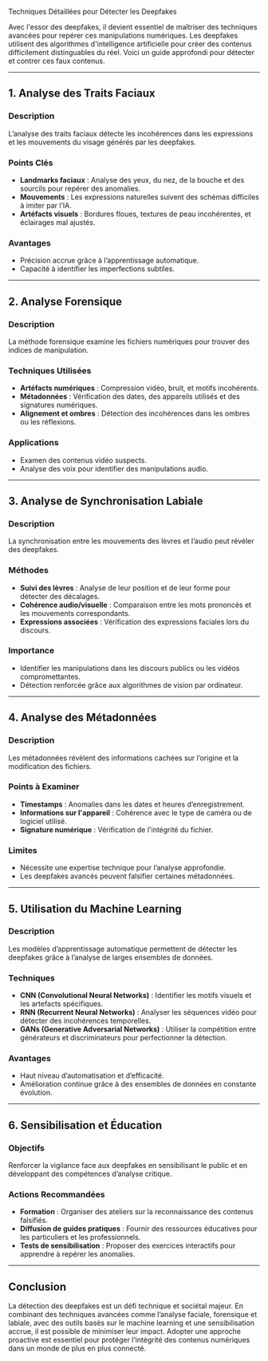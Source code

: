 Techniques Détaillées pour Détecter les Deepfakes

Avec l'essor des deepfakes, il devient essentiel de maîtriser des techniques avancées pour repérer ces manipulations numériques. Les deepfakes utilisent des algorithmes d'intelligence artificielle pour créer des contenus difficilement distinguables du réel. Voici un guide approfondi pour détecter et contrer ces faux contenus.

---

## 1. Analyse des Traits Faciaux

### Description
L’analyse des traits faciaux détecte les incohérences dans les expressions et les mouvements du visage générés par les deepfakes.

### Points Clés
- **Landmarks faciaux** : Analyse des yeux, du nez, de la bouche et des sourcils pour repérer des anomalies.
- **Mouvements** : Les expressions naturelles suivent des schémas difficiles à imiter par l’IA.
- **Artéfacts visuels** : Bordures floues, textures de peau incohérentes, et éclairages mal ajustés.

### Avantages
- Précision accrue grâce à l’apprentissage automatique.
- Capacité à identifier les imperfections subtiles.

---

## 2. Analyse Forensique

### Description
La méthode forensique examine les fichiers numériques pour trouver des indices de manipulation.

### Techniques Utilisées
- **Artéfacts numériques** : Compression vidéo, bruit, et motifs incohérents.
- **Métadonnées** : Vérification des dates, des appareils utilisés et des signatures numériques.
- **Alignement et ombres** : Détection des incohérences dans les ombres ou les réflexions.

### Applications
- Examen des contenus vidéo suspects.
- Analyse des voix pour identifier des manipulations audio.

---

## 3. Analyse de Synchronisation Labiale

### Description
La synchronisation entre les mouvements des lèvres et l’audio peut révéler des deepfakes.

### Méthodes
- **Suivi des lèvres** : Analyse de leur position et de leur forme pour détecter des décalages.
- **Cohérence audio/visuelle** : Comparaison entre les mots prononcés et les mouvements correspondants.
- **Expressions associées** : Vérification des expressions faciales lors du discours.

### Importance
- Identifier les manipulations dans les discours publics ou les vidéos compromettantes.
- Détection renforcée grâce aux algorithmes de vision par ordinateur.

---

## 4. Analyse des Métadonnées

### Description
Les métadonnées révèlent des informations cachées sur l’origine et la modification des fichiers.

### Points à Examiner
- **Timestamps** : Anomalies dans les dates et heures d’enregistrement.
- **Informations sur l'appareil** : Cohérence avec le type de caméra ou de logiciel utilisé.
- **Signature numérique** : Vérification de l'intégrité du fichier.

### Limites
- Nécessite une expertise technique pour l’analyse approfondie.
- Les deepfakes avancés peuvent falsifier certaines métadonnées.

---

## 5. Utilisation du Machine Learning

### Description
Les modèles d’apprentissage automatique permettent de détecter les deepfakes grâce à l’analyse de larges ensembles de données.

### Techniques
- **CNN (Convolutional Neural Networks)** : Identifier les motifs visuels et les artefacts spécifiques.
- **RNN (Recurrent Neural Networks)** : Analyser les séquences vidéo pour détecter des incohérences temporelles.
- **GANs (Generative Adversarial Networks)** : Utiliser la compétition entre générateurs et discriminateurs pour perfectionner la détection.

### Avantages
- Haut niveau d’automatisation et d’efficacité.
- Amélioration continue grâce à des ensembles de données en constante évolution.

---

## 6. Sensibilisation et Éducation

### Objectifs
Renforcer la vigilance face aux deepfakes en sensibilisant le public et en développant des compétences d’analyse critique.

### Actions Recommandées
- **Formation** : Organiser des ateliers sur la reconnaissance des contenus falsifiés.
- **Diffusion de guides pratiques** : Fournir des ressources éducatives pour les particuliers et les professionnels.
- **Tests de sensibilisation** : Proposer des exercices interactifs pour apprendre à repérer les anomalies.

---

## Conclusion

La détection des deepfakes est un défi technique et sociétal majeur. En combinant des techniques avancées comme l’analyse faciale, forensique et labiale, avec des outils basés sur le machine learning et une sensibilisation accrue, il est possible de minimiser leur impact. Adopter une approche proactive est essentiel pour protéger l’intégrité des contenus numériques dans un monde de plus en plus connecté.
